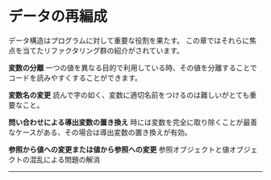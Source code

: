 # データの再編成

データ構造はプログラムに対して重要な役割を果たす。
この章ではそれらに焦点を当てたリファクタリング群の紹介がされています。

**変数の分離**
一つの値を異なる目的で利用している時、その値を分離することでコードを読みやすくすることができます。

**変数名の変更**
読んで字の如く、変数に適切名前をつけるのは難しいがとても重要なこと。

**問い合わせによる導出変数の置き換え**
時には変数を完全に取り除くことが最善なケースがある、その場合は導出変数の置き換えが有効。

**参照から値への変更または値から参照への変更**
参照オブジェクトと値オブジェクトの混乱による問題の解消

---
